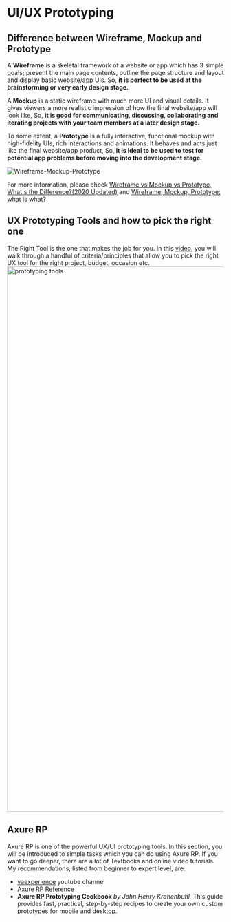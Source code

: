 # UI/UX Prototyping 

## Difference between Wireframe, Mockup and Prototype
A **Wireframe** is a skeletal framework of a website or app which has 3 simple goals; present the main page contents, outline the page structure and layout and display basic website/app UIs. So, **it is perfect to be used at the brainstorming or very early design stage.**

A **Mockup** is a static wireframe with much more UI and visual details. It gives viewers a more realistic impression of how the final website/app will look like, So, **it is good for communicating, discussing, collaborating and iterating projects with your team members at a later design stage.**

To some extent, a **Prototype** is a fully interactive, functional mockup with high-fidelity UIs, rich interactions and animations. It behaves and acts just like the final website/app product, So, **it is ideal to be used to test for potential app problems before moving into the development stage.**

![Wireframe-Mockup-Prototype](https://user-images.githubusercontent.com/44829900/98550049-e0b27880-229b-11eb-97dd-e58e7e1e583d.jpg) 

For more information, please check [Wireframe vs Mockup vs Prototype, What's the Difference?(2020 Updated)](https://www.mockplus.com/blog/post/wireframe-mockup-prototype-selection-of-prototyping-tools) and [Wireframe, Mockup, Prototype: what is what?](https://uxplanet.org/wireframe-mockup-prototype-what-is-what-8cf2966e5a8b)

## UX Prototyping Tools and how to pick the right one 
The Right Tool is the one that makes the job for you. In this [video](https://youtu.be/J4XuVHffOUI), you will walk through a handful of criteria/principles that allow you to pick the right UX tool for the right project, budget, occasion etc. <img width="1267" alt="prototyping tools" src="https://user-images.githubusercontent.com/44829900/98552816-35a3be00-229f-11eb-9dfa-d5108f6ec3e8.png">

## Axure RP
Axure RP is one of the powerful UX/UI prototyping tools. In this section, you will be introduced to simple tasks which you can do using Axure RP. If you want to go deeper, there are a lot of Textbooks and online video tutorials. My recommendations, listed from beginner to expert level, are:
- [vaexperience](https://www.youtube.com/channel/UCMEQZDhP_k_YkFnwoCgT7SQ) youtube channel
- [Axure RP Reference](https://docs.axure.com/axure-rp/reference/getting-started-video/)
- **Axure RP Prototyping Cookbook** *by John Henry Krahenbuhl.* This guide provides fast, practical, step-by-step recipes to create your own custom prototypes for mobile and desktop. 

